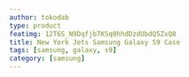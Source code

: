 ```yaml
---
author: tokodab
type: product
featimg: 12T6S_N9Dqfjb7KSq0hhdDzdUbdQ5ZxQ8
title: New York Jets Samsung Galaxy S9 Case
tags: [samsung, galaxy, s9]
category: [samsung]
---
```

